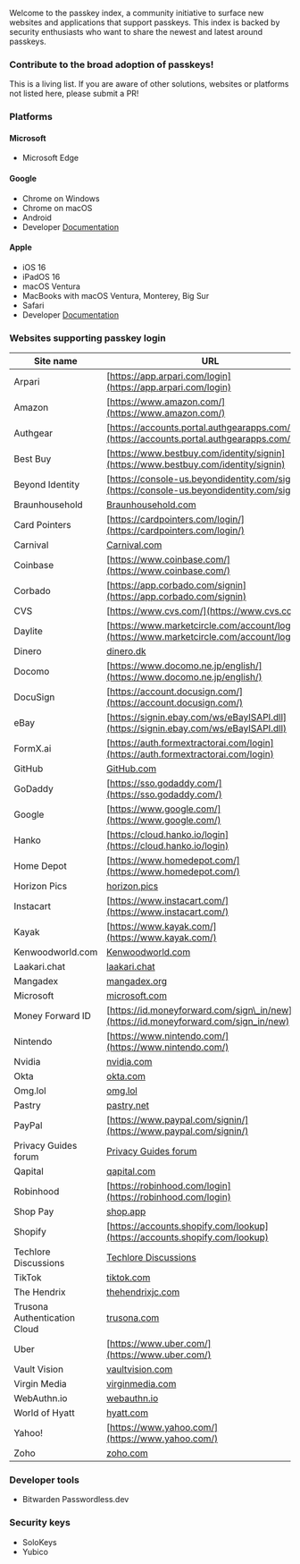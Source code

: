 Welcome to the passkey index, a community initiative to surface new websites and applications that support passkeys. This index is backed by security enthusiasts who want to share the newest and latest around passkeys.

### **Contribute to the broad adoption of passkeys!**
This is a living list. If you are aware of other solutions, websites or platforms not listed here, please submit a PR!

### **Platforms**

#### **Microsoft**

- Microsoft Edge

#### **Google**

- Chrome on Windows
- Chrome on macOS
- Android
- Developer [Documentation](https://developers.google.com/identity/passkeys/supported-environments)

#### **Apple**

- iOS 16
- iPadOS 16
- macOS Ventura
- MacBooks with macOS Ventura, Monterey, Big Sur
- Safari
- Developer [Documentation](https://developer.apple.com/documentation/authenticationservices/public-private_key_authentication/supporting_passkeys)

### **Websites supporting passkey login**

| Site name | URL |
| --- | --- |
| Arpari | [https://app.arpari.com/login](https://app.arpari.com/login) |
| Amazon | [https://www.amazon.com/](https://www.amazon.com/) |
| Authgear | [https://accounts.portal.authgearapps.com/login](https://accounts.portal.authgearapps.com/login) |
| Best Buy | [https://www.bestbuy.com/identity/signin](https://www.bestbuy.com/identity/signin) |
| Beyond Identity | [https://console-us.beyondidentity.com/signup](https://console-us.beyondidentity.com/signup) |
| Braunhousehold | [Braunhousehold.com](https://Braunhousehold.com) |
| Card Pointers | [https://cardpointers.com/login/](https://cardpointers.com/login/) |
| Carnival | [Carnival.com](https://Carnival.com) |
| Coinbase | [https://www.coinbase.com/](https://www.coinbase.com/) |
| Corbado | [https://app.corbado.com/signin](https://app.corbado.com/signin) |
| CVS | [https://www.cvs.com/](https://www.cvs.com/)
| Daylite | [https://www.marketcircle.com/account/login](https://www.marketcircle.com/account/login) |
| Dinero | [dinero.dk](https://dinero.dk) |
| Docomo | [https://www.docomo.ne.jp/english/](https://www.docomo.ne.jp/english/) |
| DocuSign | [https://account.docusign.com/](https://account.docusign.com/) |
| eBay | [https://signin.ebay.com/ws/eBayISAPI.dll](https://signin.ebay.com/ws/eBayISAPI.dll) |
| FormX.ai | [https://auth.formextractorai.com/login](https://auth.formextractorai.com/login) |
| GitHub | [GitHub.com](https://docs.github.com/en/authentication/authenticating-with-a-passkey/signing-in-with-a-passkey) |
| GoDaddy | [https://sso.godaddy.com/](https://sso.godaddy.com/) |
| Google | [https://www.google.com/](https://www.google.com/)
| Hanko | [https://cloud.hanko.io/login](https://cloud.hanko.io/login) |
| Home Depot | [https://www.homedepot.com/](https://www.homedepot.com/) |
| Horizon Pics | [horizon.pics](https://horizon.pics) |
| Instacart | [https://www.instacart.com/](https://www.instacart.com/) |
| Kayak | [https://www.kayak.com/](https://www.kayak.com/) |
| Kenwoodworld.com | [Kenwoodworld.com](https://Kenwoodworld.com) |
| Laakari.chat | [laakari.chat](https://laakari.chat) |
| Mangadex | [mangadex.org](http://mangadex.org/) |
| Microsoft | [microsoft.com](http://microsoft.com/) |
| Money Forward ID | [https://id.moneyforward.com/sign\_in/new](https://id.moneyforward.com/sign_in/new) |
| Nintendo | [https://www.nintendo.com/](https://www.nintendo.com/) |
| Nvidia | [nvidia.com](http://nvidia.com/) |
| Okta | [okta.com](http://okta.com/) |
| Omg.lol | [omg.lol](https://omg.lol) |
| Pastry | [pastry.net](http://pastry.net/) |
| PayPal | [https://www.paypal.com/signin/](https://www.paypal.com/signin/) |
| Privacy Guides forum | [Privacy Guides forum](https://discuss.privacyguides.net/) |
| Qapital | [qapital.com](http://qapital.com/) |
| Robinhood | [https://robinhood.com/login](https://robinhood.com/login) |
| Shop Pay | [shop.app](https://shop.app) |
| Shopify | [https://accounts.shopify.com/lookup](https://accounts.shopify.com/lookup) |
| Techlore Discussions | [Techlore Discussions](https://discuss.techlore.tech/) |
| TikTok | [tiktok.com](https://newsroom.tiktok.com/en-us/passkeys-fido-alliance) |
| The Hendrix | [thehendrixjc.com](http://thehendrixjc.com/) |
| Trusona Authentication Cloud | [trusona.com](http://trusona.com/) |
| Uber | [https://www.uber.com/](https://www.uber.com/) |
| Vault Vision | [vaultvision.com](http://vaultvision.com/) |
| Virgin Media | [virginmedia.com](http://virginmedia.com/) |
| WebAuthn.io | [webauthn.io](http://webauthn.io/) |
| World of Hyatt | [hyatt.com](http://hyatt.com/) |
| Yahoo! | [https://www.yahoo.com/](https://www.yahoo.com/) |
| Zoho | [zoho.com](http://zoho.com/) |

### **Developer tools**

- Bitwarden Passwordless.dev

### **Security keys**

- SoloKeys
- Yubico
